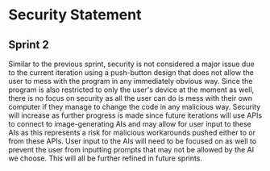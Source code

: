# Security Statement
## Sprint 2
Similar to the previous sprint, security is not considered a major issue due to the current iteration using a push-button design that does not allow the user to mess with the program in any immediately obvious way.
Since the program is also restricted to only the user's device at the moment as well, there is no focus on security as all the user can do is mess with their own computer if they manage to change the code in any
malicious way.  Security will increase as further progress is made since future iterations will use APIs to connect to image-generating AIs and may allow for user input to these AIs as this represents a risk for
malicious workarounds pushed either to or from these APIs.  User input to the AIs will need to be focused on as well to prevent the user from inputting prompts that may not be allowed by the AI we choose.  This
will all be further refined in future sprints.
